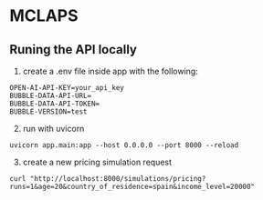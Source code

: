 # MCLAPS


## Runing the API locally

1. create a .env file inside app with the following:
```
OPEN-AI-API-KEY=your_api_key
BUBBLE-DATA-API-URL=
BUBBLE-DATA-API-TOKEN=
BUBBLE-VERSION=test
```

2. run with uvicorn
```shell
uvicorn app.main:app --host 0.0.0.0 --port 8000 --reload
```

3. create a new pricing simulation request

```shell
curl "http://localhost:8000/simulations/pricing?runs=1&age=20&country_of_residence=spain&income_level=20000"
```